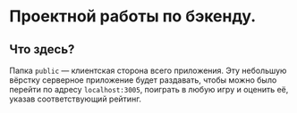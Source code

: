 # Проектной работы по бэкенду.

## Что здесь?

Папка `public` — клиентская сторона всего приложения.
Эту небольшую вёрстку серверное приложение будет раздавать, чтобы можно было перейти по адресу `localhost:3005`, поиграть в любую игру и оценить её, указав соответствующий рейтинг.
